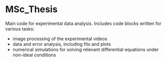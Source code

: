 # MSc_Thesis
Main code for experimental data analysis. Includes code blocks written for various tasks:
* image processing of the experimental videos
* data and error analysis, including fits and plots
* numerical simulations for solving relevant differential equations under non-ideal conditions
